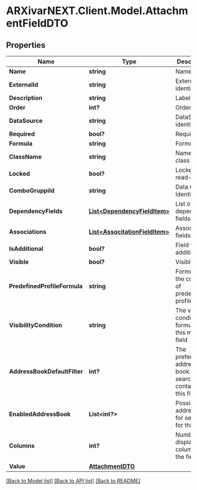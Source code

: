 # ARXivarNEXT.Client.Model.AttachmentFieldDTO
## Properties

Name | Type | Description | Notes
------------ | ------------- | ------------- | -------------
**Name** | **string** | Name | [optional] 
**ExternalId** | **string** | External identifier | [optional] 
**Description** | **string** | Label | [optional] 
**Order** | **int?** | Order | [optional] 
**DataSource** | **string** | DataSource identifier | [optional] 
**Required** | **bool?** | Required | [optional] 
**Formula** | **string** | Formula | [optional] 
**ClassName** | **string** | Name of class | 
**Locked** | **bool?** | Locked in read-only | [optional] 
**ComboGruppiId** | **string** | Data Group Identifier | [optional] 
**DependencyFields** | [**List&lt;DependencyFieldItem&gt;**](DependencyFieldItem.md) | List of dependent fields | [optional] 
**Associations** | [**List&lt;AssocitationFieldItem&gt;**](AssocitationFieldItem.md) | Associated fields | [optional] 
**IsAdditional** | **bool?** | Field type additional | [optional] 
**Visible** | **bool?** | Visible | [optional] 
**PredefinedProfileFormula** | **string** | Formula in the context of predefined profile | [optional] 
**VisibilityCondition** | **string** | The visibility condition formula for this mask field | [optional] 
**AddressBookDefaultFilter** | **int?** | The preferred address book for search contacts for this field | [optional] 
**EnabledAddressBook** | **List&lt;int?&gt;** | Possible addressbook for selection for this field | [optional] 
**Columns** | **int?** | Number of display columns for the field | [optional] 
**Value** | [**AttachmentDTO**](AttachmentDTO.md) |  | [optional] 

[[Back to Model list]](../README.md#documentation-for-models) [[Back to API list]](../README.md#documentation-for-api-endpoints) [[Back to README]](../README.md)

